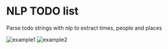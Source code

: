 # NLP TODO list
Parse todo strings with nlp to extract times, people and places

![example1](https://raw.githubusercontent.com/begly/nlp-todo-list/master/example1.png)
![example2](https://raw.githubusercontent.com/begly/nlp-todo-list/master/example2.png)

